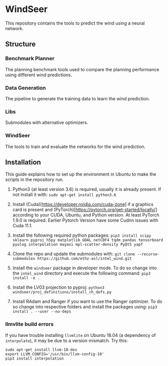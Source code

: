 # WindSeer

This repository contains the tools to predict the wind using a neural network.

## Structure
### Benchmark Planner
The planning benchmark tools used to compare the planning performance using different wind predictions.

### Data Generation
The pipeline to generate the training data to learn the wind prediction.

### Libs
Submodules with alternative optimizers.

### WindSeer
The tools to train and evaluate the networks for the wind prediction.

## Installation
This guide explains how to set up the environment in Ubuntu to make the scripts in the repository run.

1. Python3 (at least version 3.6) is required, usually it is already present. If not install it with:
   `sudo apt-get install python3.6`

2. Install (Cuda)[https://developer.nvidia.com/cuda-zone] if a graphics card is present and (PyTorch)[https://pytorch.org/get-started/locally/] according to your CUDA, Ubuntu, and Python version. At least PyTorch 1.9.0 is required.
   Earlier Pytorch Version have some Cudnn issues with Cuda 11.1.

3. Install the following required python packages:
   `pip3 install scipy sklearn pyproj h5py matplotlib GDAL netCDF4 tqdm pandas tensorboard pyulog interpolation mayavi mpl-scatter-density PyQt5 yapf`

4. Clone the repo and update the submodules with:
   `git clone --recurse-submodules https://github.com/ethz-asl/intel_wind.git`

5. Install the `windseer` package in developer mode. To do so change into the `intel_wind` directory and execute the following command:
   `pip3 install -e .`

6. Install the LV03 projection to pyproj:
   `python3 windseer/proj_definitions/install_ch_defs.py`

7. Install RAdam and Ranger if you want to use the Ranger optimizer. To do so change into respective folders and install the packages using:
   `pip3 install . --user --no-deps`

### llmvlite build errors
If you have trouble installing `llvmlite` on Ubuntu 18.04 (a dependency of `interpolate`), it may be due to a version mismatch. Try this:
   ```
   sudo apt-get install llvm-10-dev
   export LLVM_CONFIG='/usr/bin/llvm-config-10'
   pip3 install interpolation
   ```
